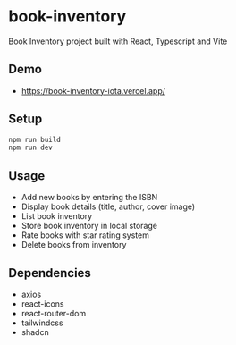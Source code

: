 # book-inventory

Book Inventory project built with React, Typescript and Vite

## Demo

- https://book-inventory-iota.vercel.app/

## Setup

```bash
npm run build
npm run dev
```

## Usage

- Add new books by entering the ISBN
- Display book details (title, author, cover image)
- List book inventory
- Store book inventory in local storage
- Rate books with star rating system
- Delete books from inventory

## Dependencies

- axios
- react-icons
- react-router-dom
- tailwindcss
- shadcn
